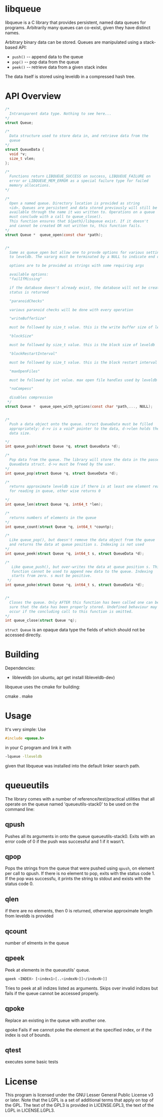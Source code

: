 libqueue
========

libqueue is a C library that provides persistent, named data queues for
programs. Arbitrarily many queues can co-exist, given they have distinct
names.

Arbitrary binary data can be stored. Queues are manipulated using a
stack-based API:

* <code>push()</code> -- append data to the queue
* <code>pop()</code> -- pop data from the queue
* <code>peek()</code> -- retrieve data from a given stack index

The data itself is stored using leveldb in a compressed
hash tree. 

API Overview
============

```C
/*
  Intransparent data type. Nothing to see here...
*/
struct Queue;

/*
  Data structure used to store data in, and retrieve data from the
  queue
*/
struct QueueData {
  void *v;
  size_t vlen;
};

/*
  Functions return LIBQUEUE_SUCCESS on success, LIBQUEUE_FAILURE on
  error or LIBQUEUE_MEM_ERROR as a special failure type for failed
  memory allocations.
*/

/*
  Open a named queue. Directory location is provided as string
  <id>. Queues are persistent and data stored previously will still be
  available through the name it was written to. Operations on a queue
  must conclude with a call to queue_close().
  This function ensures that ${path}/libqueue exist. If it doesn't
  and cannot be created OR not written to, this function fails.
*/
struct Queue *  queue_open(const char *path);


/*
  Same as queue_open but allow one to provde options for various settings internal 
  to leveldb. The vararg must be terminated by a NULL to indicate end of options

  options are to be provided as strings with some requiring args

  available options:
  "failIfMissing" 

  if the database doesn't already exist, the database will not be created and error 
  status is returned

  "paranoidChecks"

  various paranoid checks will be done with every operation 

  "writeBufferSize"

  must be followed by size_t value. this is the write buffer size of leveldb

  "blockSize" 

  must be followed by size_t value. this is the block size of leveldb

  "blockRestartInterval" 

  must be followed by size_t value. this is the block restart interval of leveldb

  "maxOpenFiles" 

  must be followed by int value. max open file handles used by leveldb

  "noCompess" 

  disables compression
 */
struct Queue *  queue_open_with_options(const char *path,..., NULL);


/*
  Push a data object onto the queue. struct QueueData must be filled
  appropriately: d->v is a void* pointer to the data, d->vlen holds the
  data size.

*/
int queue_push(struct Queue *q, struct QueueData *d);

/*
  Pop data from the queue. The library will store the data in the passed
  QueueData struct. d->v must be freed by the user.
*/
int queue_pop(struct Queue *q, struct QueueData *d);

/*
  returns approximate leveldb size if there is at least one element ready 
  for reading in queue, other wise returns 0

*/
int queue_len(struct Queue *q, int64_t *len);

/*
  returns numbers of elements in the queue
*/
int queue_count(struct Queue *q, int64_t *countp);

/*
  Like queue_pop(), but doesn't remove the data object from the queue
  and returns the data at queue position s. Indexing is not used 
*/
int queue_peek(struct Queue *q, int64_t s, struct QueueData *d);

/*
   Like queue_push(), but over-writes the data at queue position s. This
   function cannot be used to append new data to the queue. Indexing
   starts from zero. s must be positive.
 */
int queue_poke(struct Queue *q, int64_t s, struct QueueData *d);


/*
  Closes the queue. Only AFTER this function has been called one can be
  sure that the data has been properly stored. Undefined behaviour may
  occur if the concluding call to this function is omitted.
*/
int queue_close(struct Queue *q);
```

<code>struct Queue</code> is an opaque data type the fields of which
should not be accessed directly. 

Building
========

Dependencies:

* libleveldb  (on ubuntu, apt get install libleveldb-dev)

libqueue uses the cmake for building:

cmake .
make 

Usage
=====

It's very simple: Use

```C
#include <queue.h>
```

in your C program and link it with

```sh
-lqueue -lleveldb
```
given that libqueue was installed into the default linker search path.

queueutils
==========

The library comes with a number of reference/test/practical utilities
that all operate on the queue named 'queueutils-stack0' to be used on
the command line:

qpush
-----

Pushes all its arguments in onto the queue
</code>queueutils-stack0</code>. Exits with an error code of 0 if the
push was successful and 1 if it wasn't.

qpop
----

Pops the strings from the queue that were pushed using
<code>qpush</code>, on element per call to qpush. If there is no element
to pop, exits with the status code 1. If the pop was successfu, it
prints the string to stdout and exists with the status code 0.

qlen
----

if there are no elements, then 0 is returned, otherwise approximate length 
from leveldb is provided

qcount
----

number of elments in the queue


qpeek
-----

Peek at elements in the queueutils' queue.
```sh
qpeek <INDEX> [<index1>[..<indexN>]]</indexN>]]
```
Tries to peek at all indizes listed as arguments. Skips over invalid indizes but fails if the queue cannot be accessed properly.

qpoke
-----

Replace an existing in the queue with another one.

qpoke <INDEX> <NEW VALUE>
Fails if we cannot poke the element at the specified index, or if the index is out of bounds.

</NEW></INDEX>

qtest
-----
executes some basic tests

License
=======

This program is licensed under the GNU Lesser General Public License v3
or later. Note that the LGPL is a set of additional terms that apply on
top of the GPL. The text of the GPL3 is provided in LICENSE.GPL3, the
text of the LGPL in LICENSE.LGPL3.


